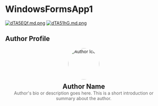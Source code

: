 # WindowsFormsApp1

<a href="https://freeimage.host/i/dTA5EQf"><img src="https://iili.io/dTA5EQf.md.png" alt="dTA5EQf.md.png" border="0"></a>
<a href="https://freeimage.host/i/dTA51hG"><img src="https://iili.io/dTA51hG.md.png" alt="dTA51hG.md.png" border="0"></a>


## Author Profile

<div align="center">
    <img src="https://cdn-icons-png.flaticon.com/128/7928/7928632.png" alt="Author Icon" style="border-radius: 50%; width: 100px; height: 100px; margin-bottom: 10px;">
    <h2 style="margin: 0;">Author Name</h2>
    <p style="margin: 0; color: #666;">Author's bio or description goes here. This is a short introduction or summary about the author.</p>
</div>
